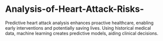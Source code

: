 # Analysis-of-Heart-Attack-Risks-
Predictive heart attack analysis enhances proactive healthcare, enabling early interventions and potentially saving lives. Using historical medical data, machine learning creates predictive models, aiding clinical decisions.
